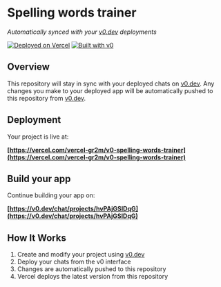 # Spelling words trainer

*Automatically synced with your [v0.dev](https://v0.dev) deployments*

[![Deployed on Vercel](https://img.shields.io/badge/Deployed%20on-Vercel-black?style=for-the-badge&logo=vercel)](https://vercel.com/vercel-gr2m/v0-spelling-words-trainer)
[![Built with v0](https://img.shields.io/badge/Built%20with-v0.dev-black?style=for-the-badge)](https://v0.dev/chat/projects/hvPAjGSIDqG)

## Overview

This repository will stay in sync with your deployed chats on [v0.dev](https://v0.dev).
Any changes you make to your deployed app will be automatically pushed to this repository from [v0.dev](https://v0.dev).

## Deployment

Your project is live at:

**[https://vercel.com/vercel-gr2m/v0-spelling-words-trainer](https://vercel.com/vercel-gr2m/v0-spelling-words-trainer)**

## Build your app

Continue building your app on:

**[https://v0.dev/chat/projects/hvPAjGSIDqG](https://v0.dev/chat/projects/hvPAjGSIDqG)**

## How It Works

1. Create and modify your project using [v0.dev](https://v0.dev)
2. Deploy your chats from the v0 interface
3. Changes are automatically pushed to this repository
4. Vercel deploys the latest version from this repository
